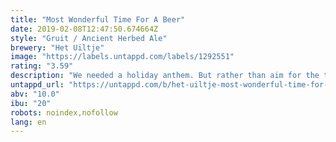 ```yaml
---
title: "Most Wonderful Time For A Beer"
date: 2019-02-08T12:47:50.674664Z
style: "Gruit / Ancient Herbed Ale"
brewery: "Het Uiltje"
image: "https://labels.untappd.com/labels/1292551"
rating: "3.59"
description: "We needed a holiday anthem. But rather than aim for the top of the charts, we dove straight to the bottom of the well. And lo’ and behold look what we found: Andy Williams’ 1963 anti-classic! Is there any other holiday song so mind-numbingly dull? Nope! Marley, Crosby, Bush, the Ramones, Dylan – they wouldn’t touch this song with a 10-foot peppermint pole!  This beer is our ode to the ugly ducking of Christmas song covers. And we’re so hap-happy to exploit it for our most wonderful Christmas brew. A medieval ale pimped with the type of obscure spices only free-foraging Gaelic’s would dare pluck. A hint of caramel, a dash of black liquorice – this one-off Christmas brew is as thick and vulgar as the song that inspired it.  Some say gruit is an aphrodisiac, that’s your call. But we will tell you this: once you drink it you’ll never be ever to get this f*cking ugly Christmas song out of your head again! Sorry Andy. And a very merry this and that."
untappd_url: "https://untappd.com/b/het-uiltje-most-wonderful-time-for-a-beer/1292551"
abv: "10.0"
ibu: "20"
robots: noindex,nofollow
lang: en
---
```

